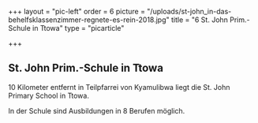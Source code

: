 +++
layout = "pic-left"
order = 6
picture = "/uploads/st-john_in-das-behelfsklassenzimmer-regnete-es-rein-2018.jpg"
title = "6 St. John Prim.-Schule in Ttowa"
type = "picarticle"

+++
## St. John Prim.-Schule in Ttowa

10 Kilometer entfernt in Teilpfarrei von Kyamulibwa liegt die St. John Primary School in Ttowa. 

In der Schule sind Ausbildungen in 8 Berufen möglich.